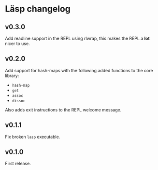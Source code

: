 # Läsp changelog

## v0.3.0

Add readline support in the REPL using rlwrap, this makes the REPL a **lot** nicer to use.

## v0.2.0

Add support for hash-maps with the following added functions to the core library:

- `hash-map`
- `get`
- `assoc`
- `dissoc`

Also adds exit instructions to the REPL welcome message.

## v0.1.1

Fix broken `lasp` executable.

## v0.1.0

First release.
